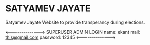 # SATYAMEV JAYATE
Satyamev Jayate   Website to provide transperancy during elections.

<-------------->
SUPERUSER ADMIN LOGIN
name: ekant
mail: this@gmail.com
password: 12345
<-------------->
